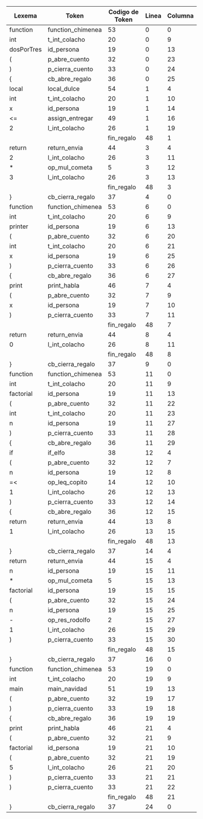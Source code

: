 | Lexema     | Token             | Codigo de Token | Linea | Columna |
| ---------- | ----------------- | --------------- | ----- | ------- |
| function   | function_chimenea | 53              | 0     | 0       |
| int        | t_int_colacho     | 20              | 0     | 9       |
| dosPorTres | id_persona        | 19              | 0     | 13      |
| (          | p_abre_cuento     | 32              | 0     | 23      |
| )          | p_cierra_cuento   | 33              | 0     | 24      |
| {          | cb_abre_regalo    | 36              | 0     | 25      |
| local      | local_dulce       | 54              | 1     | 4       |
| int        | t_int_colacho     | 20              | 1     | 10      |
| x          | id_persona        | 19              | 1     | 14      |
| <=         | assign_entregar   | 49              | 1     | 16      |
| 2          | l_int_colacho     | 26              | 1     | 19      |
| |          | fin_regalo        | 48              | 1     | 20      |
| return     | return_envia      | 44              | 3     | 4       |
| 2          | l_int_colacho     | 26              | 3     | 11      |
| *          | op_mul_cometa     | 5               | 3     | 12      |
| 3          | l_int_colacho     | 26              | 3     | 13      |
| |          | fin_regalo        | 48              | 3     | 14      |
| }          | cb_cierra_regalo  | 37              | 4     | 0       |
| function   | function_chimenea | 53              | 6     | 0       |
| int        | t_int_colacho     | 20              | 6     | 9       |
| printer    | id_persona        | 19              | 6     | 13      |
| (          | p_abre_cuento     | 32              | 6     | 20      |
| int        | t_int_colacho     | 20              | 6     | 21      |
| x          | id_persona        | 19              | 6     | 25      |
| )          | p_cierra_cuento   | 33              | 6     | 26      |
| {          | cb_abre_regalo    | 36              | 6     | 27      |
| print      | print_habla       | 46              | 7     | 4       |
| (          | p_abre_cuento     | 32              | 7     | 9       |
| x          | id_persona        | 19              | 7     | 10      |
| )          | p_cierra_cuento   | 33              | 7     | 11      |
| |          | fin_regalo        | 48              | 7     | 12      |
| return     | return_envia      | 44              | 8     | 4       |
| 0          | l_int_colacho     | 26              | 8     | 11      |
| |          | fin_regalo        | 48              | 8     | 12      |
| }          | cb_cierra_regalo  | 37              | 9     | 0       |
| function   | function_chimenea | 53              | 11    | 0       |
| int        | t_int_colacho     | 20              | 11    | 9       |
| factorial  | id_persona        | 19              | 11    | 13      |
| (          | p_abre_cuento     | 32              | 11    | 22      |
| int        | t_int_colacho     | 20              | 11    | 23      |
| n          | id_persona        | 19              | 11    | 27      |
| )          | p_cierra_cuento   | 33              | 11    | 28      |
| {          | cb_abre_regalo    | 36              | 11    | 29      |
| if         | if_elfo           | 38              | 12    | 4       |
| (          | p_abre_cuento     | 32              | 12    | 7       |
| n          | id_persona        | 19              | 12    | 8       |
| =<         | op_leq_copito     | 14              | 12    | 10      |
| 1          | l_int_colacho     | 26              | 12    | 13      |
| )          | p_cierra_cuento   | 33              | 12    | 14      |
| {          | cb_abre_regalo    | 36              | 12    | 15      |
| return     | return_envia      | 44              | 13    | 8       |
| 1          | l_int_colacho     | 26              | 13    | 15      |
| |          | fin_regalo        | 48              | 13    | 16      |
| }          | cb_cierra_regalo  | 37              | 14    | 4       |
| return     | return_envia      | 44              | 15    | 4       |
| n          | id_persona        | 19              | 15    | 11      |
| *          | op_mul_cometa     | 5               | 15    | 13      |
| factorial  | id_persona        | 19              | 15    | 15      |
| (          | p_abre_cuento     | 32              | 15    | 24      |
| n          | id_persona        | 19              | 15    | 25      |
| -          | op_res_rodolfo    | 2               | 15    | 27      |
| 1          | l_int_colacho     | 26              | 15    | 29      |
| )          | p_cierra_cuento   | 33              | 15    | 30      |
| |          | fin_regalo        | 48              | 15    | 31      |
| }          | cb_cierra_regalo  | 37              | 16    | 0       |
| function   | function_chimenea | 53              | 19    | 0       |
| int        | t_int_colacho     | 20              | 19    | 9       |
| main       | main_navidad      | 51              | 19    | 13      |
| (          | p_abre_cuento     | 32              | 19    | 17      |
| )          | p_cierra_cuento   | 33              | 19    | 18      |
| {          | cb_abre_regalo    | 36              | 19    | 19      |
| print      | print_habla       | 46              | 21    | 4       |
| (          | p_abre_cuento     | 32              | 21    | 9       |
| factorial  | id_persona        | 19              | 21    | 10      |
| (          | p_abre_cuento     | 32              | 21    | 19      |
| 5          | l_int_colacho     | 26              | 21    | 20      |
| )          | p_cierra_cuento   | 33              | 21    | 21      |
| )          | p_cierra_cuento   | 33              | 21    | 22      |
| |          | fin_regalo        | 48              | 21    | 23      |
| }          | cb_cierra_regalo  | 37              | 24    | 0       |
